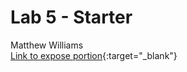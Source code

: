 # Lab 5 - Starter
Matthew Williams <br>
[Link to expose portion](https://matt0923.github.io/Lab5_Starter/expose.html){:target="_blank"}  
